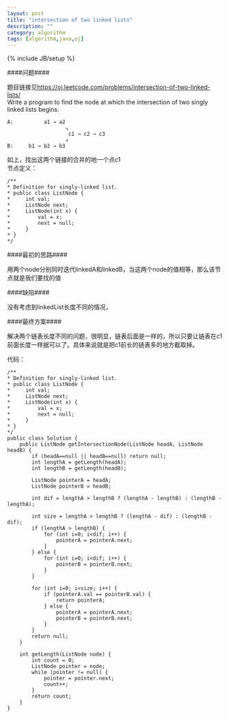 ```yaml
---
layout: post
title: "intersection of two linked lists"
description: ""
category: algorithm
tags: [algorithm,java,oj]
---
```

{% include JB/setup %}

####问题####

题目链接见<https://oj.leetcode.com/problems/intersection-of-two-linked-lists/>   
Write a program to find the node at which the intersection of two singly linked lists begins.   
    
    A:          a1 → a2  
                       ↘      
                        c1 → c2 → c3  
                       ↗    
    B:     b1 → b2 → b3    
    

如上，找出这两个链接的合并的地一个点c1    
节点定义：
    
    /**
    * Definition for singly-linked list.
    * public class ListNode {
    *     int val;
    *     ListNode next;
    *     ListNode(int x) {
    *         val = x;
    *         next = null;
    *     }
    * }
    */
    

####最初的思路####

用两个node分别同时迭代linkedA和linkedB，当这两个node的值相等，那么该节点就是我们要找的值

####缺陷####

没有考虑到linkedList长度不同的情况，

####最终方案####

解决两个链表长度不同的问题，很明显，链表后面是一样的，所以只要让链表在c1前面长度一样据可以了。具体来说就是把c1前长的链表多的地方截取掉。

代码：

    /**
    * Definition for singly-linked list.
    * public class ListNode {
    *     int val;
    *     ListNode next;
    *     ListNode(int x) {
    *         val = x;
    *         next = null;
    *     }
    * }
    */
    public class Solution {
        public ListNode getIntersectionNode(ListNode headA, ListNode headB) {
            if (headA==null || headB==null) return null;
            int lengthA = getLength(headA);
            int lengthB = getLength(headB);
            
            ListNode pointerA = headA;
            ListNode pointerB = headB;
            
            int dif = lengthA > lengthB ? (lengthA - lengthB) : (lengthB - lengthA);
            
            int size = lengthA > lengthB ? (lengthA - dif) : (lengthB - dif);
            if (lengthA > lengthB) {
                for (int i=0; i<dif; i++) {
                    pointerA = pointerA.next;
                }
            } else {
                for (int i=0; i<dif; i++) {
                    pointerB = pointerB.next;
                }
            }
            
            for (int i=0; i<size; i++) {
                if (pointerA.val == pointerB.val) {
                    return pointerA;
                } else {
                    pointerA = pointerA.next;
                    pointerB = pointerB.next;
                }
            }
            return null;
        }
    
        int getLength(ListNode node) {
            int count = 0;
            ListNode pointer = node;
            while (pointer != null) {
                pointer = pointer.next;
                count++;
            }
            return count;
        }
    }
    
    
